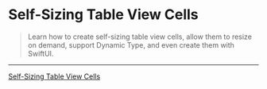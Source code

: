 # Self-Sizing Table View Cells

> Learn how to create self-sizing table view cells, allow them to resize on demand, support Dynamic Type, and even create them with SwiftUI.

---

[Self-Sizing Table View Cells](https://www.raywenderlich.com/9147384-self-sizing-table-view-cells)
